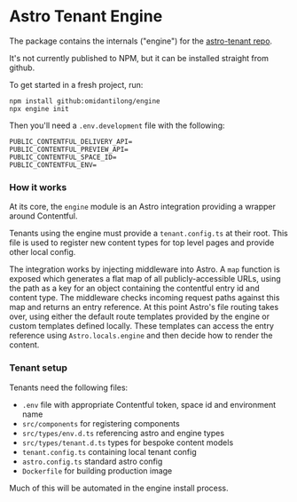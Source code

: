 # Astro Tenant Engine

The package contains the internals ("engine") for the [astro-tenant repo](https://github.com/omidantilong/astro-tenant).

It's not currently published to NPM, but it can be installed straight from github.

To get started in a fresh project, run:

```
npm install github:omidantilong/engine
npx engine init
```

Then you'll need a `.env.development` file with the following:

```
PUBLIC_CONTENTFUL_DELIVERY_API=
PUBLIC_CONTENTFUL_PREVIEW_API=
PUBLIC_CONTENTFUL_SPACE_ID=
PUBLIC_CONTENTFUL_ENV=
```

### How it works

At its core, the `engine` module is an Astro integration providing a wrapper around Contentful.

Tenants using the engine must provide a `tenant.config.ts` at their root. This file is used to register new content types for top level pages and provide other local config.

The integration works by injecting middleware into Astro. A `map` function is exposed which generates a flat map of all publicly-accessible URLs, using the path as a key for an object containing the contentful entry id and content type. The middleware checks incoming request paths against this map and returns an entry reference. At this point Astro's file routing takes over, using either the default route templates provided by the engine or custom templates defined locally. These templates can access the entry reference using `Astro.locals.engine` and then decide how to render the content.

### Tenant setup

Tenants need the following files:

- `.env` file with appropriate Contentful token, space id and environment name
- `src/components` for registering components
- `src/types/env.d.ts` referencing astro and engine types
- `src/types/tenant.d.ts` types for bespoke content models
- `tenant.config.ts` containing local tenant config
- `astro.config.ts` standard astro config
- `Dockerfile` for building production image

Much of this will be automated in the engine install process.
